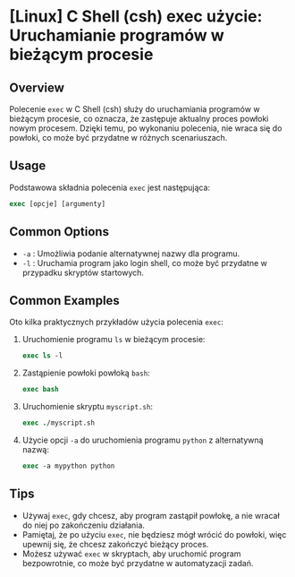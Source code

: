 # [Linux] C Shell (csh) exec użycie: Uruchamianie programów w bieżącym procesie

## Overview
Polecenie `exec` w C Shell (csh) służy do uruchamiania programów w bieżącym procesie, co oznacza, że zastępuje aktualny proces powłoki nowym procesem. Dzięki temu, po wykonaniu polecenia, nie wraca się do powłoki, co może być przydatne w różnych scenariuszach.

## Usage
Podstawowa składnia polecenia `exec` jest następująca:

```csh
exec [opcje] [argumenty]
```

## Common Options
- `-a` : Umożliwia podanie alternatywnej nazwy dla programu.
- `-l` : Uruchamia program jako login shell, co może być przydatne w przypadku skryptów startowych.

## Common Examples
Oto kilka praktycznych przykładów użycia polecenia `exec`:

1. Uruchomienie programu `ls` w bieżącym procesie:
   ```csh
   exec ls -l
   ```

2. Zastąpienie powłoki powłoką `bash`:
   ```csh
   exec bash
   ```

3. Uruchomienie skryptu `myscript.sh`:
   ```csh
   exec ./myscript.sh
   ```

4. Użycie opcji `-a` do uruchomienia programu `python` z alternatywną nazwą:
   ```csh
   exec -a mypython python
   ```

## Tips
- Używaj `exec`, gdy chcesz, aby program zastąpił powłokę, a nie wracał do niej po zakończeniu działania.
- Pamiętaj, że po użyciu `exec`, nie będziesz mógł wrócić do powłoki, więc upewnij się, że chcesz zakończyć bieżący proces.
- Możesz używać `exec` w skryptach, aby uruchomić program bezpowrotnie, co może być przydatne w automatyzacji zadań.